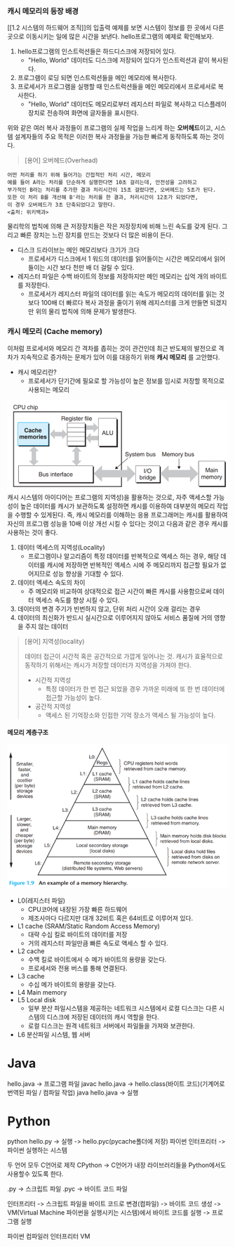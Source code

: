 ### 캐시 메모리의 등장 배경
[[1.2 시스템의 하드웨어 조직]]의 입출력 예제를 보면 시스템이 정보를 한 곳에서 다른 곳으로 
이동시키는 일에 많은 시간을 보낸다. hello프로그램의 예제로 확인해보자.
1. hello프로그램의 인스트럭션들은 하드디스크에 저장되어 있다.
	*  "Hello, World" 데이터도 디스크에 저장되어 있다가 인스트럭션과 같이 복사된다.
2. 프로그램이 로딩 되면 인스트럭션들을 메인 메모리에 복사한다.
3. 프로세서가 프로그램을 실행할 때 인스트럭션들을 메인 메모리에서 프로세서로 복사한다.
	* "Hello, World" 데이터도 메모리로부터 레지스터 파일로 복사하고 디스플레이 장치로 
	  전송하여 화면에 글자들을 표시한다.

위와 같은 여러 복사 과정들이 프로그램의 실제 작업을 느리게 하는 **오버헤드**이고, 
시스템 설계자들의 주요 목적은 이러한 복사 과정들을 가능한 빠르게 동작하도록 하는 것이다.

>[용어] 오버헤드(Overhead)
>
	어떤 처리를 하기 위해 들어가는 간접적인 처리 시간, 메모리
	예를 들어 A라는 처리를 단순하게 실행한다면 10초 걸리는데, 안전성을 고려하고 
	부가적인 B라는 처리를 추가한 결과 처리시간이 15초 걸렸다면, 오버헤드는 5초가 된다. 
	또한 이 처리 B를 개선해 B'라는 처리를 한 결과, 처리시간이 12초가 되었다면, 
	이 경우 오버헤드가 3초 단축되었다고 말한다.
	<출처: 위키백과>

물리학의 법칙에 의해 큰 저장장치들은 작은 저장장치에 비해 느린 속도를 갖게 된다.
그리고 빠른 장치는 느린 장치를 만드는 것보다 더 많은 비용이 든다.
* 디스크 드라이브는 메인 메모리보다 크기가 크다
	* 프로세서가 디스크에서 1 워드의 데이터를 읽어들이는 시간은 
	  메모리에서 읽어들이는 시간 보다 천만 배 더 걸릴 수 있다.
* 레지스터 파일은 수백 바이트의 정보를 저장하지만 메인 메모리는 십억 개의 바이트를 저장한다.
	* 프로세서가 레지스터 파일의 데이터를 읽는 속도가 메모리의 데이터를 읽는 것보다 100배 더 빠르다
복사 과정을 줄이기 위해 레지스터를 크게 만들면 되겠지만 위의 물리 법칙에 의해 문제가 발생한다.
### 캐시 메모리 (Cache memory)
이처럼 프로세서와 메모리 간 격차를 좁히는 것이 관건인데 최근 반도체의 발전으로 격차가 지속적으로 증가하는 문제가 있어 이를 대응하기 위해 **캐시 메모리** 를 고안했다.
* 캐시 메모리란?
	* 프로세서가 단기간에 필요로 할 가능성이 높은 정보를 임시로 저장할 목적으로 
	  사용되는 메모리

![Cache Memory](/images/20240415134901.png)
캐시 시스템의 아이디어는 프로그램의 지역성)을 활용하는 것으로, 자주 액세스할 가능성이 높은 
데이터를 캐시가 보관하도록 설정하면 캐시를 이용하여 대부분의 메모리 작업을 수행할 수 있게된다. 즉, 캐시 메모리를 이해하는 응용 프로그래머는 캐시를 활용하여 자신의 프로그램 성능을 10배 이상 개선 시킬 수 있다는 것이고 다음과 같은 경우 캐시를 사용하는 것이 좋다.
1. 데이터 엑세스의 지역성(Locality)
	* 프로그램이나 알고리즘이 특정 데이터를 반복적으로 엑세스 하는 경우, 해당 데이터를 
	  캐시에 저장하면 반복적인 엑세스 시에 주 메모리까지 접근할 필요가 없어지므로 
	  성능 향상을 기대할 수 있다.
2. 데이터 엑세스 속도의 차이
	* 주 메모리와 비교하여 상대적으로 접근 시간이 빠른 캐시를 사용함으로써 
	  데이터 엑세스 속도를 향상 시킬 수 있다.
3. 데이터의 변경 주기가 빈번하지 않고, 단위 처리 시간이 오래 걸리는 경우
4. 데이터의 최신화가 반드시 실시간으로 이루어지지 않아도 서비스 품질에 거의 영향을 주지 않는 데이터

>[용어] 지역성(locality)
>
>	데이터 접근이 시간적 혹은 공간적으로 가깝게 일어나는 것.
>	캐시가 효율적으로 동작하기 위해서는 캐시가 저장할 데이터가 지역성을 가져야 한다.
>	* 시간적 지역성
>		* 특정 데이터가 한 번 접근 되었을 경우 가까운 미래에 또 한 번 데이터에 접근할 
>		  가능성이 높다.
>	* 공간적 지역성
>		* 액세스 된 기억장소와 인접한 기억 장소가 액세스 될 가능성이 높다.

#### 메모리 계층구조
![메모리 계층구조](/images/20240415143120.png)
* L0(레지스터 파일)
	* CPU코어에 내장된 가장 빠른 하드웨어
	* 제조사마다 다르지만 대개 32비트 혹은 64비트로 이루어져 있다.
* L1 cache (SRAM/Static Random Access Memory)
	* 대략 수십 킬로 바이트의 데이터를 저장
	* 거의 레지스터 파일만큼 빠른 속도로 액세스 할 수 있다.
* L2 cache
	* 수백 킬로 바이트에서 수 메가 바이트의 용량을 갖는다.
	* 프로세서와 전용 버스를 통해 연결된다.
* L3 cache
	* 수십 메가 바이트의 용량을 갖는다.
* L4 Main memory
* L5 Local disk
	* 일부 분산 파일시스템을 제공하는 네트워크 시스템에서 로컬 디스크는 
	  다른 시스템의 디스크에 저장된 데이터의 캐시 역할을 한다.
	* 로컬 디스크는 원격 네트워크 서버에서 파일들을 가져와 보관한다.
* L6 분산파일 시스템, 웹 서버

# Java 
hello.java -> 프로그램 파일
javac hello.java -> hello.class(바이트 코드)(기계어로 번역된 파일 / 컴파일 작업)
java hello.java -> 실행

# Python
python hello.py -> 실행 -> hello.pyc(pycache폴더에 저장)
파이썬 인터프리터 -> 파이썬 실행하는 시스템

두 언어 모두 C언어로 제작
CPython -> C언어가 내장 라이브러리들을 Python에서도 사용할수 있도록 한다.

.py -> 스크립트 파일
.pyc -> 바이트 코드 파일

인터프리터 -> 스크립트 파일을 바이트 코드로 변경(컴파일) -> 바이트 코드 생성 -> VM(Virtual Machine 파이썬을 실행시키는 시스템)에서 바이트 코드를 실행 -> 프로그램 실행

파이썬 컴파일러
	인터프리터
	VM
